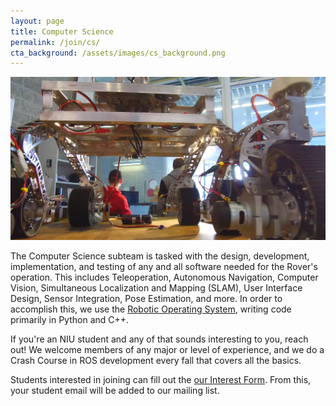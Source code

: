 ```yaml
---
layout: page 
title: Computer Science
permalink: /join/cs/
cta_background: /assets/images/cs_background.png
---
```


<!-- Pic -->
![Computer Science students working on autonomous navigation software](/assets/images/2019_sar_cs.png)

The Computer Science subteam is tasked with the design, development, implementation, and testing of any and all software needed for the Rover's operation. This includes Teleoperation, Autonomous Navigation, Computer Vision, Simultaneous Localization and Mapping (SLAM), User Interface Design, Sensor Integration, Pose Estimation, and more. In order to accomplish this, we use the [Robotic Operating System](https://www.ros.org/), writing code primarily in Python and C++.

If you're an NIU student and any of that sounds interesting to you, reach out! We welcome members of any major or level of experience, and we do a Crash Course in ROS development every fall that covers all the basics.

Students interested in joining can fill out the [our Interest Form](https://forms.office.com/Pages/ResponsePage.aspx?id=kDOH6hyMMUKnmWtaAjWy5p6spiA05yZBk7bWP9yzOp9UN0ZYTUhCOU02VlFQMVRPUEc2Mk1aQjlTRS4u). From this, your student email will be added to our mailing list. 
